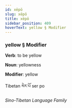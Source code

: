 ```yaml
---
id: xëpö
slug: xëpö
title: xëpö
sidebar_position: 409
hoverText: yellow § Modifier
---
```


### yellow § Modifier

**Verb**: to be yellow

**Noun**: yellowness

**Modifier**: yellow

Tibetan སེར་པོ ser po 

*Sino-Tibetan Language Family*